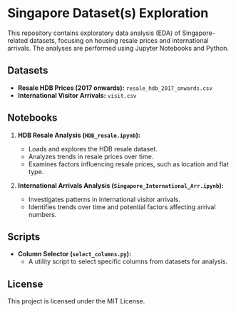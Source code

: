 # Singapore Dataset(s) Exploration

This repository contains exploratory data analysis (EDA) of Singapore-related datasets, focusing on housing resale prices and international arrivals. The analyses are performed using Jupyter Notebooks and Python.

## Datasets

- **Resale HDB Prices (2017 onwards):** `resale_hdb_2017_onwards.csv`
- **International Visitor Arrivals:** `visit.csv`

## Notebooks

1. **HDB Resale Analysis (`HDB_resale.ipynb`):**
   - Loads and explores the HDB resale dataset.
   - Analyzes trends in resale prices over time.
   - Examines factors influencing resale prices, such as location and flat type.

2. **International Arrivals Analysis (`Singapore_International_Arr.ipynb`):**
   - Investigates patterns in international visitor arrivals.
   - Identifies trends over time and potential factors affecting arrival numbers.

## Scripts

- **Column Selector (`select_columns.py`):**
  - A utility script to select specific columns from datasets for analysis.

## License

This project is licensed under the MIT License.
